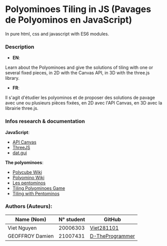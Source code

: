 
# Polyominoes Tiling in JS (Pavages de Polyominos en JavaScript)

In pure html, css and javascript with ES6 modules.

### Description

- **EN**:

Learn about the Polyominoes and give the solutions of tiling with one or several fixed pieces, in 2D with the Canvas API, in 3D with the three.js library.

- **FR**:

Il s'agit d'étudier les polyominos et de proposer des solutions de pavage avec une ou plusieurs pièces fixées, en 2D avec l'API Canvas, en 3D avec la librairie three.js. 


### Infos research & documentation

**JavaScript**:
- [API Canvas](https://developer.mozilla.org/en-US/docs/Web/API/Canvas_API)
- [ThreeJS](https://threejs.org/)
- [dat.gui](https://github.com/dataarts/dat.gui)

**The polyominoes**:
- [Polycube Wiki](https://en.wikipedia.org/wiki/Polycube)
- [Polyomino Wiki](https://en.wikipedia.org/wiki/Polyomino)
- [Les pentominos](https://www.monunivers.com/pento/)
- [Tiling Polyominoes Game](https://demonstrations.wolfram.com/TilingPolyominoesGame/)
- [Tiling with Pentominos](https://demonstrations.wolfram.com/TilingWithPentominos/)


### Authors (Auteurs):

| Name (Nom) | N° student | GitHub  |
| -------- | ------- | ---------------------------------------- |
| Viet Nguyen | 20006303 | [Viet281101](https://github.com/Viet281101) |
| GEOFFROY Damien | 21007431 | [D-TheProgrammer](https://github.com/D-TheProgrammer) |
